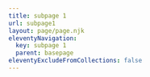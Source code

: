 ```yaml
---
title: subpage 1
url: subpage1
layout: page/page.njk
eleventyNavigation:
  key: subpage 1
  parent: basepage
eleventyExcludeFromCollections: false
---
```

